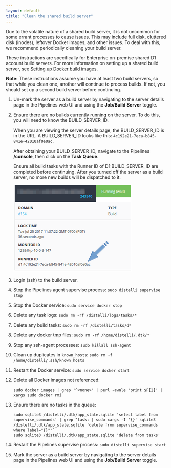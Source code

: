 ```yaml
---
layout: default
title: "Clean the shared build server"
---
```


Due to the volatile nature of a shared build server, it is not uncommon for some errant processes to cause issues. This may include full disk, cluttered disk (inodes), leftover Docker images, and other issues. To deal with this, we recommend periodically cleaning your build server.

These instructions are specifically for Enterprise on-premise shared D1 account build servers. For more information on setting up a shared build server, see [Setting up Docker build images](./onpremises-setup.html#set-up-on-premises-docker-build-images).

**Note:** These instructions assume you have at least two build servers, so that while you clean one, another will continue to process builds. If not, you should set up a second build server before continuing.

1. Un-mark the server as a build server by navigating to the server details page in the Pipelines web UI and using the **Job/Build Server** toggle.

1. Ensure there are no builds currently running on the server. To do this, you will need to know the BUILD_SERVER_ID. 
    
    When you are viewing the server details page, the BUILD_SERVER_ID is in the URL. A BUILD_SERVER_ID looks like this: `4c192e21-7eca-b845-841e-42010af0e0ac`.
    
    After obtaining your BUILD_SERVER_ID, navigate to the Pipelines **/console**, then click on the **Task Queue**.
    
    Ensure all build tasks with the Runner ID of D1:BUILD_SERVER_ID are completed before continuing. After you turned off the server as a build server, no more new builds will be dispatched to it.
    
    ![Runner ID](images/cbs-runner-id.png)
    
1. Login (ssh) to the build server.

1. Stop the Pipelines agent supervise process: `sudo distelli supervise stop`

1. Stop the Docker service: `sudo service docker stop`

1. Delete any task logs: `sudo rm -rf /distelli/logs/tasks/*`

1. Delete any build tasks: `sudo rm -rf /distelli/tasks/d*`

1. Delete any docker tmp files: `sudo rm -rf /home/distelli/.dtk/*`

1. Stop any ssh-agent processes: `sudo killall ssh-agent`

1. Clean up duplicates in `known_hosts`: `sudo rm -f /home/distelli/.ssh/known_hosts`

1. Restart the Docker service: `sudo service docker start`

1. Delete all Docker images not referenced:

   ~~~    
   sudo docker images | grep '^<none>' | perl -awnle 'print $F[2]' | xargs sudo docker rmi
   ~~~

1. Ensure there are no tasks in the queue:

   ~~~
   sudo sqlite3 /distelli/.dtk/app_state.sqlite 'select label from supervise_commands' | grep ^task: | sudo xargs -I '{}' sqlite3 /distelli/.dtk/app_state.sqlite 'delete from supervise_commands where label="{}"'`
   sudo sqlite3 /distelli/.dtk/app_state.sqlite 'delete from tasks'
   ~~~

1. Restart the Pipelines supervise process: `sudo distelli supervise start`

1. Mark the server as a build server by navigating to the server details page in the Pipelines web UI and using the **Job/Build Server** toggle.
